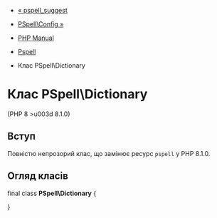 - [« pspell_suggest](function.pspell-suggest.md)
- [PSpell\Config »](class.pspell-config.md)

- [PHP Manual](index.md)
- [Pspell](book.pspell.md)
- Клас PSpell\Dictionary

# Клас PSpell\Dictionary

(PHP 8 \>u003d 8.1.0)

## Вступ

Повністю непрозорий клас, що замінює ресурс `pspell` у PHP 8.1.0.

## Огляд класів

final class **PSpell\Dictionary** {

}

